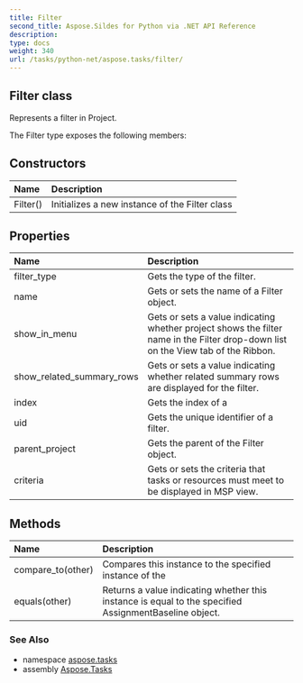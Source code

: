 ```yaml
---
title: Filter
second_title: Aspose.Sildes for Python via .NET API Reference
description: 
type: docs
weight: 340
url: /tasks/python-net/aspose.tasks/filter/
---
```


## Filter class

Represents a filter in Project.

The Filter type exposes the following members:
## Constructors
| Name | Description |
| :- | :- |
|Filter()|Initializes a new instance of the Filter class|
## Properties
| Name | Description |
| :- | :- |
|filter_type|Gets the type of the filter.|
|name|Gets or sets the name of a Filter object.|
|show_in_menu|Gets or sets a value indicating whether project shows the filter name in the Filter drop-down list on the View tab of the Ribbon.|
|show_related_summary_rows|Gets or sets a value indicating whether related summary rows are displayed for the filter.|
|index|Gets the index of a|
|uid|Gets the unique identifier of a filter.|
|parent_project|Gets the parent of the Filter object.|
|criteria|Gets or sets the criteria that tasks or resources must meet to be displayed in MSP view.|
## Methods
| Name | Description |
| :- | :- |
|compare_to(other)|Compares this instance to the specified instance of the|
|equals(other)|Returns a value indicating whether this instance is equal to the specified AssignmentBaseline object.|

### See Also

* namespace [aspose.tasks](/tasks/python-net/aspose.tasks/)
* assembly [Aspose.Tasks](/tasks/python-net/)

